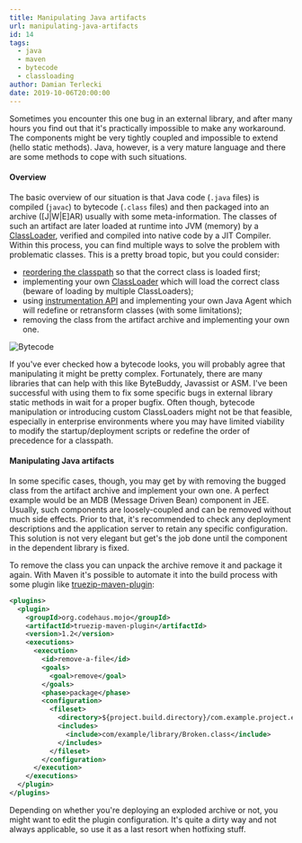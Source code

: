 ```yaml
---
title: Manipulating Java artifacts
url: manipulating-java-artifacts
id: 14
tags:
  - java
  - maven
  - bytecode
  - classloading
author: Damian Terlecki
date: 2019-10-06T20:00:00
---
```


Sometimes you encounter this one bug in an external library, and after many hours you find out that it's practically impossible to make any workaround. The components might be very tightly coupled and impossible to extend (hello static methods). Java, however, is a very mature language and there are some methods to cope with such situations.

#### Overview

The basic overview of our situation is that Java code (`.java` files) is compiled (`javac`) to bytecode (`.class` files) and then packaged into an archive ([J|W|E]AR) usually with some meta-information. The classes of such an artifact are later loaded at runtime into JVM (memory) by a [ClassLoader](https://docs.oracle.com/javase/10/docs/api/java/lang/ClassLoader.html), verified and compiled into native code by a JIT Compiler. Within this process, you can find multiple ways to solve the problem with problematic classes. This is a pretty broad topic, but you could consider:
- [reordering the classpath](https://docs.oracle.com/javase/8/docs/technotes/tools/windows/classpath.html#JSWOR590) so that the correct class is loaded first;
- implementing your own [ClassLoader](https://docs.oracle.com/javase/10/docs/api/java/lang/ClassLoader.html) which will load the correct class (beware of loading by multiple ClassLoaders);
- using [instrumentation API](https://docs.oracle.com/javase/10/docs/api/java/lang/instrument/package-summary.html) and implementing your own Java Agent which will redefine or retransform classes (with some limitations);
- removing the class from the artifact archive and implementing your own one.

<img src="/img/hq/bytecode.svg" alt="Bytecode" title="Bytecode">

If you've ever checked how a bytecode looks, you will probably agree that manipulating it might be pretty complex. Fortunately, there are many libraries that can help with this like ByteBuddy, Javassist or ASM. I've been successful with using them to fix some specific bugs in external library static methods in wait for a proper bugfix. Often though, bytecode manipulation or introducing custom ClassLoaders might not be that feasible, especially in enterprise environments where you may have limited viability to modify the startup/deployment scripts or redefine the order of precedence for a classpath.

#### Manipulating Java artifacts

In some specific cases, though, you may get by with removing the bugged class from the artifact archive and implement your own one. A perfect example would be an MDB (Message Driven Bean) component in JEE. Usually, such components are loosely-coupled and can be removed without much side effects. Prior to that, it's recommended to check any deployment descriptions and the application server to retain any specific configuration. This solution is not very elegant but get's the job done until the component in the dependent library is fixed.

To remove the class you can unpack the archive remove it and package it again. With Maven it's possible to automate it into the build process with some plugin like [truezip-maven-plugin](https://www.mojohaus.org/truezip/truezip-maven-plugin/):

```xml
<plugins>
  <plugin>
    <groupId>org.codehaus.mojo</groupId>
    <artifactId>truezip-maven-plugin</artifactId>
    <version>1.2</version>
    <executions>
      <execution>
        <id>remove-a-file</id>
        <goals>
          <goal>remove</goal>
        </goals>
        <phase>package</phase>
        <configuration>
          <fileset>
            <directory>${project.build.directory}/com.example.project.ear/lib/com.example.library.jar/</directory>
            <includes>
              <include>com/example/library/Broken.class</include>
            </includes>
          </fileset>
        </configuration>
      </execution>
    </executions>
  </plugin>
</plugins>
```

Depending on whether you're deploying an exploded archive or not, you might want to edit the plugin configuration. It's quite a dirty way and not always applicable, so use it as a last resort when hotfixing stuff.